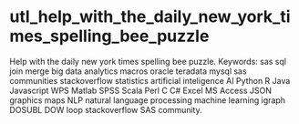 # utl_help_with_the_daily_new_york_times_spelling_bee_puzzle
Help with the daily new york times spelling bee puzzle.  Keywords: sas sql join merge big data analytics macros oracle teradata mysql sas communities stackoverflow statistics artificial inteligence AI Python R Java Javascript WPS Matlab SPSS Scala Perl C C# Excel MS Access JSON graphics maps NLP natural language processing machine learning igraph DOSUBL DOW loop stackoverflow SAS community.
